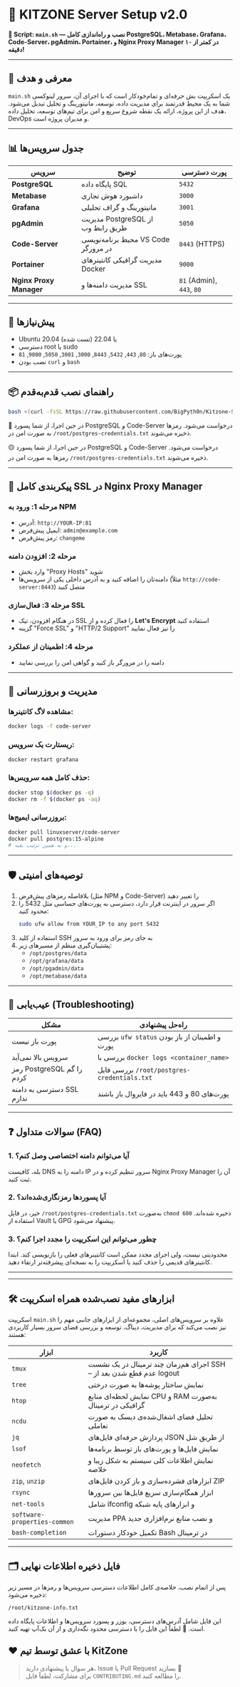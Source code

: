 
# 🚀 KITZONE Server Setup v2.0

**🔧 Script: `main.sh` — نصب و راه‌اندازی کامل PostgreSQL، Metabase، Grafana، Code-Server، pgAdmin، Portainer، و Nginx Proxy Manager در کمتر از ۱۰ دقیقه!**

---

## 📌 معرفی و هدف

`main.sh` یک اسکریپت بش حرفه‌ای و تمام‌خودکار است که با اجرای آن، سرور لینوکسی شما به یک محیط قدرتمند برای مدیریت داده، توسعه، مانیتورینگ و تحلیل تبدیل می‌شود. هدف از این پروژه، ارائه یک نقطه شروع سریع و امن برای تیم‌های توسعه، تحلیل داده، DevOps و مدیران پروژه است.

---

## 📊 جدول سرویس‌ها

| سرویس                 | توضیح                                   | پورت دسترسی     |
|----------------------|------------------------------------------|------------------|
| **PostgreSQL**       | پایگاه داده SQL                         | `5432`           |
| **Metabase**         | داشبورد هوش تجاری                       | `3000`           |
| **Grafana**          | مانیتورینگ و گراف تحلیلی                | `3001`           |
| **pgAdmin**          | مدیریت PostgreSQL از طریق رابط وب      | `5050`           |
| **Code-Server**      | محیط برنامه‌نویسی VS Code در مرورگر     | `8443` (HTTPS)   |
| **Portainer**        | مدیریت گرافیکی کانتینرهای Docker        | `9000`           |
| **Nginx Proxy Manager** | مدیریت دامنه‌ها و SSL                 | `81` (Admin), `443`, `80` |

---

## 🧰 پیش‌نیازها

- Ubuntu 20.04 یا 22.04 (تست شده)
- دسترسی root یا sudo
- پورت‌های باز: `80`, `443`, `5432`, `8443`, `3000`, `3001`, `5050`, `9000`, `81`
- نصب بودن `curl` و `bash`

---


## 📦 راهنمای نصب قدم‌به‌قدم

```bash
bash <(curl -fsSL https://raw.githubusercontent.com/BigPyth0n/Kitzone-Server-Stack/refs/heads/main/main.sh)
```
🔐 در حین اجرا، از شما پسورد PostgreSQL و Code-Server درخواست می‌شود. رمزها به صورت امن در `/root/postgres-credentials.txt` ذخیره می‌شوند.


🟡 در حین اجرا، از شما پسورد PostgreSQL و Code-Server درخواست می‌شود. رمزها به صورت امن در `/root/postgres-credentials.txt` ذخیره می‌شوند.

---

## 🔐 پیکربندی کامل SSL در Nginx Proxy Manager

### مرحله 1: ورود به NPM
- آدرس: `http://YOUR-IP:81`
- ایمیل پیش‌فرض: `admin@example.com`
- رمز پیش‌فرض: `changeme`

### مرحله 2: افزودن دامنه
- وارد بخش "Proxy Hosts" شوید
- دامنه‌تان را اضافه کنید و به آدرس داخلی یکی از سرویس‌ها (مثلاً `http://code-server:8443`) متصل کنید

### مرحله 3: فعال‌سازی SSL
- در هنگام افزودن، تیک SSL را فعال کرده و از **Let's Encrypt** استفاده کنید
- گزینه "Force SSL" و "HTTP/2 Support" را نیز فعال نمایید

### مرحله 4: اطمینان از عملکرد
- دامنه را در مرورگر باز کنید و گواهی امن را بررسی نمایید

---

## 🔄 مدیریت و بروزرسانی

### مشاهده لاگ کانتینرها:
```bash
docker logs -f code-server
```

### ریستارت یک سرویس:
```bash
docker restart grafana
```

### حذف کامل همه سرویس‌ها:
```bash
docker stop $(docker ps -q)
docker rm -f $(docker ps -aq)
```

### بروزرسانی ایمیج‌ها:
```bash
docker pull linuxserver/code-server
docker pull postgres:15-alpine
# و به همین ترتیب بقیه...
```

---

## 🛡️ توصیه‌های امنیتی

1. بلافاصله رمزهای پیش‌فرض (مثل NPM و Code-Server) را تغییر دهید
2. اگر سرور در اینترنت قرار دارد، دسترسی به پورت‌های حساسی مثل 5432 را محدود کنید:
   ```bash
   sudo ufw allow from YOUR_IP to any port 5432
   ```
3. استفاده از کلید SSH به جای رمز برای ورود به سرور
4. پشتیبان‌گیری منظم از مسیرهای زیر:
   - `/opt/postgres/data`
   - `/opt/grafana/data`
   - `/opt/pgadmin/data`
   - `/opt/metabase/data`

---

## 🧩 عیب‌یابی (Troubleshooting)

| مشکل                         | راه‌حل پیشنهادی                                       |
|-----------------------------|--------------------------------------------------------|
| پورت باز نیست               | بررسی `ufw status` و اطمینان از باز بودن پورت |
| سرویس بالا نمی‌آید          | بررسی با `docker logs <container_name>`          |
| رمز PostgreSQL را گم کردم   | بررسی فایل `/root/postgres-credentials.txt`       |
| دسترسی به دامنه SSL ندارم   | پورت‌های 80 و 443 باید در فایروال باز باشند         |

---

## ❓ سوالات متداول (FAQ)

### 1. آیا می‌توانم دامنه اختصاصی وصل کنم؟
بله، کافیست DNS دامنه را به IP سرور تنظیم کرده و در Nginx Proxy Manager آن را ثبت کنید.

### 2. آیا پسوردها رمزنگاری‌شده‌اند؟
خیر، در فایل `/root/postgres-credentials.txt` به‌صورت `chmod 600` ذخیره شده‌اند. استفاده از Vault یا GPG پیشنهاد می‌شود.

### 3. چطور می‌توانم این اسکریپت را مجدد اجرا کنم؟
محدودیتی نیست، ولی اجرای مجدد ممکن است کانتینرهای فعلی را بازنویسی کند. ابتدا کانتینرهای قدیمی را حذف کنید یا اسکریپت را به نسخه‌ای پیشرفته‌تر ارتقاء دهید.

---


---

## 🛠️ ابزارهای مفید نصب‌شده همراه اسکریپت

اسکریپت `main.sh` علاوه بر سرویس‌های اصلی، مجموعه‌ای از ابزارهای جانبی مهم را نیز نصب می‌کند که برای مدیریت، دیباگ، توسعه و بررسی فضای سرور بسیار کاربردی هستند:

| ابزار                   | کاربرد                                                                 |
|------------------------|-------------------------------------------------------------------------|
| `tmux`                 | اجرای هم‌زمان چند ترمینال در یک نشست SSH – عدم قطع شدن بعد از logout |
| `tree`                 | نمایش ساختار پوشه‌ها به صورت درختی                                     |
| `htop`                 | نمایش لحظه‌ای منابع CPU و RAM به‌صورت گرافیکی در ترمینال             |
| `ncdu`                 | تحلیل فضای اشغال‌شده‌ی دیسک به صورت تعاملی                            |
| `jq`                   | پردازش حرفه‌ای فایل‌های JSON از طریق شل                                |
| `lsof`                 | نمایش فایل‌ها و پورت‌های باز توسط برنامه‌ها                            |
| `neofetch`             | نمایش اطلاعات کلی سیستم به شکل زیبا و خلاصه                            |
| `zip`, `unzip`         | ابزارهای فشرده‌سازی و باز کردن فایل‌های ZIP                           |
| `rsync`                | ابزار همگام‌سازی سریع فایل‌ها بین سرورها                               |
| `net-tools`            | شامل ifconfig و ابزارهای پایه شبکه                                     |
| `software-properties-common` | مدیریت PPA و نصب منابع نرم‌افزاری جدید                         |
| `bash-completion`      | تکمیل خودکار دستورات Bash در ترمینال                                  |

---

## 🗂️ فایل ذخیره اطلاعات نهایی

پس از اتمام نصب، خلاصه‌ی کامل اطلاعات دسترسی سرویس‌ها و رمزها در مسیر زیر ذخیره می‌شود:

```
/root/kitzone-info.txt
```

این فایل شامل آدرس‌های دسترسی، یوزر و پسورد سرویس‌ها و اطلاعات پایگاه داده است.
📌 لطفاً این فایل را با دسترسی محدود نگه‌داری و از آن بک‌آپ تهیه کنید.



## ❤️ با عشق توسط تیم KitZone

> هر سوال یا پیشنهادی دارید، Issue یا Pull Request بسازید 🙌  
> برای مشارکت، لطفاً فایل `CONTRIBUTING.md` را مطالعه کنید.
